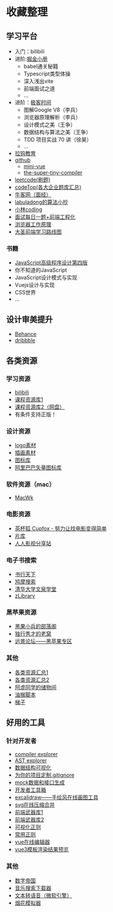 # 收藏整理

## 学习平台

- 入门：bilibili
- 进阶:[掘金小册](https://juejin.cn/course)
	- babel通关秘籍
	- Typescript类型体操
	- 深入浅出vite
	- 前端面试之道
	- ...
- 进阶：[极客时间](https://time.geekbang.org/)
	- 图解Google V8（李兵）
	- 浏览器原理解析（李兵）
	- 设计模式之美（王争）
	- 数据结构与算法之美（王争）
	- TDD 项目实战 70 讲（徐昊）
	- ...
- [拉钩教育](https://kaiwu.lagou.com/)
- [github](https://github.com/)
	- [mini-vue](https://github.com/cuixiaorui/mini-vue)
	- [the-super-tiny-compiler](https://github.com/jamiebuilds/the-super-tiny-compiler)
- [leetcode(刷题)](https://leetcode.cn/)
- [codeTop(各大企业题库汇总)](https://codetop.cc/)
- [牛客网（面经）](https://www.nowcoder.com/)
- [labuladong的算法小抄](https://labuladong.gitee.io/algo/)
- [小林coding](https://www.xiaolincoding.com/)
- [面试每日一题+前端工程化](https://q.shanyue.tech/)
- [浏览器工作原理](https://www.html5rocks.com/zh/tutorials/internals/howbrowserswork/#Introduction)
- [大圣前端学习路线图](https://shengxinjing.cn/)

### 书籍

- [JavaScript高级程序设计第四版](https://www.1024.cool/javascript/javascript-%e9%ab%98%e7%ba%a7%e7%a8%8b%e5%ba%8f%e8%ae%be%e8%ae%a1%e7%ac%ac4%e7%89%88pdf.html)
- 你不知道的JavaScript
- JavaScript设计模式与实现
- Vuejs设计与实现
- CSS世界
- ...

## 设计审美提升

- [Behance](https://www.behance.net/)
- [dribbble](https://dribbble.com/)

## 各类资源

### 学习资源

- [bilibili](https://www.bilibili.com/)
- [课程资源库1](https://tech.ziyuan.iters.cn/)
- [课程资源库2（网盘）](https://www.aliyundrive.com/s/f4pweefi4oE)
- 有条件支持正版！

### 设计资源

- [logo素材](https://www.logosc.cn/logo/)
- [插画素材](https://undraw.co/illustrations)
- [图标库](https://icones.js.org/)
- [阿里巴巴矢量图标库](https://www.iconfont.cn/)

### 软件资源（mac）

- [MacWk](https://macwk.com/)

### 电影资源

- [茶杯狐 Cupfox - 努力让找电影变得简单](https://ppxzy.cc/)
- [片库](https://www.pkmp4.com/)
- [人人影视分享站](https://yyets.dmesg.app/home)

### 电子书搜索

- [书行天下](https://www.sxpdf.com/)
- [鸠摩搜索](https://www.jiumodiary.com/)
- [清华大学文泉学堂](https://lib-nuanxin.wqxuetang.com/#/)
- [zLibrary](https://zh.z-lib.org/)

### 黑苹果资源

- [黑果小兵的部落阁](https://blog.daliansky.net/)
- [独行秀才的老窝](https://shuiyunxc.gitee.io/)
- [远景论坛——黑苹果专区](https://bbs.pcbeta.com/)

### 其他

- [各类资源汇总1](https://www.aliyundrive.com/s/f4pweefi4oE)
- [各类资源汇总2](https://docs.qq.com/sheet/DSlZmRHNtREpnaFFO?tab=BB08J2)
- [阿虚同学的储物间](https://axutongxue.com/)
- [油猴脚本](https://greasyfork.org/zh-CN)
- [梯子](https://www.520ssr.top/)

## 好用的工具

### 针对开发者

- [compiler explorer](https://gcc.godbolt.org/)
- [AST explorer](https://astexplorer.net/)
- [数据结构可视化](https://visualgo.net/zh)
- [为你的项目定制.gitignore](https://www.toptal.com/developers/gitignore)
- [mock数据和接口生成](https://mock.mengxuegu.com/login)
- [开发者工具箱](https://tool.lu/)
- [excalidraw——手绘风在线画图工具](https://excalidraw.com/)
- [svg在线压缩合并](https://www.zhangxinxu.com/sp/svgo/)
- [前端武器库1](https://wuqiku.buzuosheng.com/)
- [前端武器库2](https://devtool.tech/)
- [可视化正则](https://jex.im/regulex)
- [常用正则](https://any86.github.io/any-rule/)
- [vue在线编辑器](https://sfc.vuejs.org/)
- [vue3模板渲染结果预览](https://vue-next-template-explorer.netlify.app)

### 其他

- [数字帝国](https://zh.numberempire.com/)
- [音乐搜索下载器](http://www.musictool.top/)
- [文本转语音（微软引擎）](https://toolb.cn/microsoftspeech)
- [烟花模拟器](https://fireworks.nianbroken.top/)
